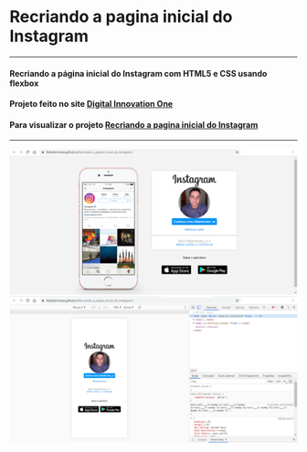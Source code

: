 # Recriando a pagina inicial do Instagram
***
#### Recriando a página inicial do Instagram com HTML5 e CSS usando flexbox 
#### Projeto feito no site [Digital Innovation One](https://web.digitalinnovation.one/) 
#### Para visualizar o projeto [Recriando a pagina inicial do Instagram](https://felipeferreirass.github.io/Recriando_a_pagina_inicial_do_Instagram/)
***
![Tela cheia](./img/instagram-tela-cheia.png)
![Tela cheia](./img/instagram-tela-cel.png)
